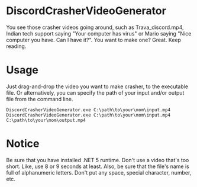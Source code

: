 # DiscordCrasherVideoGenerator
You see those crasher videos going around, such as Trava_discord.mp4, Indian tech support saying "Your computer has virus" or Mario saying "Nice computer you have. Can I have it?". You want to make one? Great. Keep reading.

# Usage
Just drag-and-drop the video you want to make crasher, to the executable file.
Or alternatively, you can specify the path of your input and/or output file from the command line.
```
DiscordCrasherVideoGenerator.exe C:\path\to\your\mom\input.mp4
DiscordCrasherVideoGenerator.exe C:\path\to\your\mom\input.mp4 C:\path\to\your\mom\output.mp4
```

# Notice
Be sure that you have installed .NET 5 runtime.
Don't use a video that's too short. Like, use 8 or 9 seconds at least.
Also, be sure that the file's name is full of alphanumeric letters. Don't put any space, special character, number, etc.
